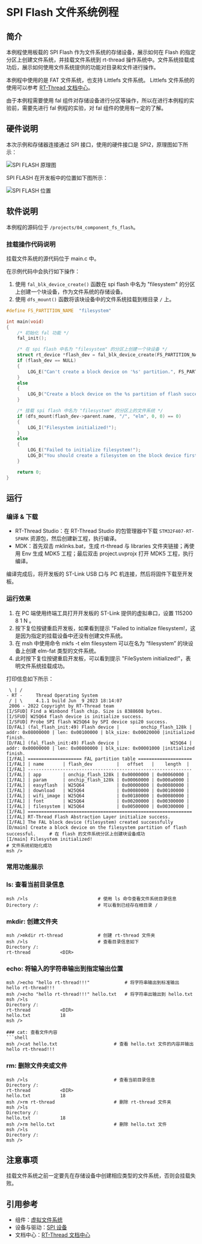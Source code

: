 # SPI Flash 文件系统例程

## 简介

本例程使用板载的 SPI Flash 作为文件系统的存储设备，展示如何在 Flash 的指定分区上创建文件系统，并挂载文件系统到 rt-thread 操作系统中。文件系统挂载成功后，展示如何使用文件系统提供的功能对目录和文件进行操作。

本例程中使用的是 FAT 文件系统，也支持 Littlefs 文件系统。 Littlefs 文件系统的使用可以参考 [RT-Thread 文档中心](https://www.rt-thread.org/document/site/#/rt-thread-version/rt-thread-standard/README)。

由于本例程需要使用 fal 组件对存储设备进行分区等操作，所以在进行本例程的实验前，需要先进行 fal 例程的实验，对 fal 组件的使用有一定的了解。

## 硬件说明

本次示例和存储器连接通过 SPI 接口，使用的硬件接口是 SPI2，原理图如下所示：

![SPI FLASH 原理图](figures/w25q64.png)

SPI FLASH 在开发板中的位置如下图所示：

![SPI FLASH 位置](figures/board.png)

## 软件说明

本例程的源码位于 `/projects/04_component_fs_flash`。

###  挂载操作代码说明

挂载文件系统的源代码位于 main.c 中。

在示例代码中会执行如下操作：

1. 使用 `fal_blk_device_create()` 函数在 spi flash 中名为 "filesystem" 的分区上创建一个块设备，作为文件系统的存储设备。
2. 使用 `dfs_mount()` 函数将该块设备中的文件系统挂载到根目录 `/` 上。

```c
#define FS_PARTITION_NAME  "filesystem"

int main(void)
{
    /* 初始化 fal 功能 */
    fal_init();

    /* 在 spi flash 中名为 "filesystem" 的分区上创建一个块设备 */
    struct rt_device *flash_dev = fal_blk_device_create(FS_PARTITION_NAME);
    if (flash_dev == NULL)
    {
        LOG_E("Can't create a block device on '%s' partition.", FS_PARTITION_NAME);
    }
    else
    {
        LOG_D("Create a block device on the %s partition of flash successful.", FS_PARTITION_NAME);
    }

    /* 挂载 spi flash 中名为 "filesystem" 的分区上的文件系统 */
    if (dfs_mount(flash_dev->parent.name, "/", "elm", 0, 0) == 0)
    {
        LOG_I("Filesystem initialized!");
    }
    else
    {
        LOG_E("Failed to initialize filesystem!");
        LOG_D("You should create a filesystem on the block device first!");
    }

    return 0;
}
```

## 运行

### 编译 & 下载

- RT-Thread Studio：在 RT-Thread Studio 的包管理器中下载 `STM32F407-RT-SPARK` 资源包，然后创建新工程，执行编译。
- MDK：首先双击 mklinks.bat，生成 rt-thread 与 libraries 文件夹链接；再使用 Env 生成 MDK5 工程；最后双击 project.uvprojx 打开 MDK5 工程，执行编译。

编译完成后，将开发板的 ST-Link USB 口与 PC 机连接，然后将固件下载至开发板。

###  运行效果

1. 在 PC 端使用终端工具打开开发板的 ST-Link 提供的虚拟串口，设置 115200 8 1 N 。
2. 按下复位按键重启开发板，如果看到提示 "Failed to initialize filesystem!，这是因为指定的挂载设备中还没有创建文件系统。
3. 在 msh 中使用命令 mkfs -t elm filesystem 可以在名为 “filesystem” 的块设备上创建 elm-fat 类型的文件系统。
4. 此时按下复位按键重启开发板，可以看到提示 "FileSystem initialized!"，表明文件系统挂载成功。

打印信息如下所示：

```shell
 \ | /
- RT -     Thread Operating System
 / | \     4.1.1 build Jun  9 2023 18:14:07
 2006 - 2022 Copyright by RT-Thread team
[I/SFUD] Find a Winbond flash chip. Size is 8388608 bytes.
[I/SFUD] W25Q64 flash device is initialize success.
[I/SFUD] Probe SPI flash W25Q64 by SPI device spi20 success.
[D/FAL] (fal_flash_init:49) Flash device |        onchip_flash_128k | addr: 0x08000000 | len: 0x00100000 | blk_size: 0x00020000 |initialized finish.
[D/FAL] (fal_flash_init:49) Flash device |                   W25Q64 | addr: 0x00000000 | len: 0x00800000 | blk_size: 0x00001000 |initialized finish.
[I/FAL] ==================== FAL partition table ====================
[I/FAL] | name       | flash_dev         |   offset   |    length  |
[I/FAL] -------------------------------------------------------------
[I/FAL] | app        | onchip_flash_128k | 0x00000000 | 0x00060000 |
[I/FAL] | param      | onchip_flash_128k | 0x00060000 | 0x000a0000 |
[I/FAL] | easyflash  | W25Q64            | 0x00000000 | 0x00080000 |
[I/FAL] | download   | W25Q64            | 0x00080000 | 0x00100000 |
[I/FAL] | wifi_image | W25Q64            | 0x00180000 | 0x00080000 |
[I/FAL] | font       | W25Q64            | 0x00200000 | 0x00300000 |
[I/FAL] | filesystem | W25Q64            | 0x00500000 | 0x00300000 |
[I/FAL] =============================================================
[I/FAL] RT-Thread Flash Abstraction Layer initialize success.
[I/FAL] The FAL block device (filesystem) created successfully
[D/main] Create a block device on the filesystem partition of flash successful.     # 在 flash 的文件系统分区上创建块设备成功
[I/main] Filesystem initialized!                                                    # 文件系统初始化成功
msh />
```

### 常用功能展示
### ls: 查看当前目录信息
```shell
msh />ls                          # 使用 ls 命令查看文件系统目录信息
Directory /:                      # 可以看到已经存在根目录 /
```

### mkdir: 创建文件夹
```shell
msh />mkdir rt-thread             # 创建 rt-thread 文件夹
msh />ls                          # 查看目录信息如下
Directory /:
rt-thread           <DIR>
```

### echo: 将输入的字符串输出到指定输出位置
```shell
msh />echo "hello rt-thread!!!"             # 将字符串输出到标准输出
hello rt-thread!!!
msh />echo "hello rt-thread!!!" hello.txt   # 将字符串出输出到 hello.txt
msh />ls
Directory /:
rt-thread           <DIR>
hello.txt           18
msh />

### cat: 查看文件内容
​```shell
msh />cat hello.txt                     # 查看 hello.txt 文件的内容并输出
hello rt-thread!!!
```

### rm: 删除文件夹或文件
```shell
msh />ls                                # 查看当前目录信息
Directory /:
rt-thread           <DIR>
hello.txt           18
msh />rm rt-thread                      # 删除 rt-thread 文件夹
msh />ls
Directory /:
hello.txt           18
msh />rm hello.txt                      # 删除 hello.txt 文件
msh />ls
Directory /:
msh />
```
## 注意事项

挂载文件系统之前一定要先在存储设备中创建相应类型的文件系统，否则会挂载失败。

## 引用参考

- 组件：[虚拟文件系统](https://www.rt-thread.org/document/site/#/rt-thread-version/rt-thread-standard/programming-manual/filesystem/filesystem)
- 设备与驱动：[SPI 设备](https://www.rt-thread.org/document/site/#/rt-thread-version/rt-thread-standard/programming-manual/device/spi/spi)
- 文档中心：[RT-Thread 文档中心](https://www.rt-thread.org/document/site/#/)
